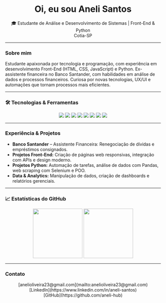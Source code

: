 <h1 align="center"> Oi, eu sou Aneli Santos</h1>
<p align="center">
  🎓 Estudante de Análise e Desenvolvimento de Sistemas | Front-End & Python <br>
  Cotia-SP 
</p>

---

### Sobre mim
<p>
 Estudante apaixonada por tecnologia e programação, com experiência em desenvolvimento Front-End (HTML, CSS, JavaScript) e Python.  
 Ex-assistente financeira no Banco Santander, com habilidades em análise de dados e processos financeiros.  
 Curiosa por novas tecnologias, UX/UI e automações que tornam processos mais eficientes.
</p>

---

### 🛠️ Tecnologias & Ferramentas
<p align="center">
  <img src="https://img.shields.io/badge/HTML5-E34F26?style=for-the-badge&logo=html5&logoColor=white"/>
  <img src="https://img.shields.io/badge/CSS3-1572B6?style=for-the-badge&logo=css3&logoColor=white"/>
  <img src="https://img.shields.io/badge/JavaScript-F7DF1E?style=for-the-badge&logo=javascript&logoColor=black"/>
  <img src="https://img.shields.io/badge/Python-3776AB?style=for-the-badge&logo=python&logoColor=white"/>
  <img src="https://img.shields.io/badge/GitHub-181717?style=for-the-badge&logo=github&logoColor=white"/>
  <img src="https://img.shields.io/badge/Git-FF4F00?style=for-the-badge&logo=git&logoColor=white"/>
  <img src="https://img.shields.io/badge/Power%20BI-F2C811?style=for-the-badge&logo=powerbi&logoColor=black"/>
  <img src="https://img.shields.io/badge/SQL-4479A1?style=for-the-badge&logo=MySQL&logoColor=white"/>
</p>

---

###  Experiência & Projetos
-  **Banco Santander** – Assistente Financeira: Renegociação de dívidas e empréstimos consignados.  
-  **Projetos Front-End:** Criação de páginas web responsivas, integração com APIs e design moderno.  
-  **Projetos Python:** Automação de tarefas, análise de dados com Pandas, web scraping com Selenium e POO.  
-  **Data & Analytics:** Manipulação de dados, criação de dashboards e relatórios gerenciais.

---

### 📈 Estatísticas do GitHub
<p align="center">
  <img height="160em" src="https://github-readme-stats.vercel.app/api?username=aneli-hub&show_icons=true&theme=tokyonight&count_private=true"/>
  <img height="160em" src="https://github-readme-stats.vercel.app/api/top-langs/?username=aneli-hub&layout=compact&theme=tokyonight"/>
</p>

---

###  Contato
<p align="center">
  [anelioliveira23@gmail.com](mailto:anelioliveira23@gmail.com) <br>
  [LinkedIn](https://www.linkedin.com/in/aneli-santos) <br>
  [GitHub](https://github.com/aneli-hub)
</p>

